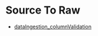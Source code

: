 # Source To Raw

- [dataIngestion_columnValidation](https://developer.elanco.com/dataops/2-data-ingestion-and-data-quality/3-services/service-column-validation)
